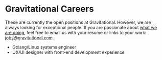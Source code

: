 # Gravitational Careers

These are currently the open positions at Gravitational. However, we are always looking for exceptional people. If you are passionate about <a href="http://gravitational.com/contact.html">what we are doing</a>, feel free to email us with your resume or links to your work: <a href="mailto:jobs@gravitational.com">jobs@gravitational.com</a>.

* Golang/Linux systems engineer
* UX/UI designer with front-end development experience
